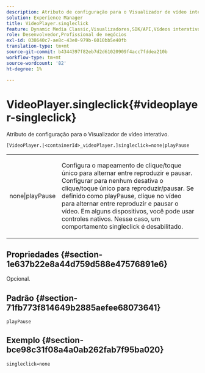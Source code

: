 ```yaml
---
description: Atributo de configuração para o Visualizador de vídeo interativo.
solution: Experience Manager
title: VideoPlayer.singleclick
feature: Dynamic Media Classic,Visualizadores,SDK/API,Vídeos interativos
role: Desenvolvedor,Profissional de negócios
exl-id: 038640c7-ae8c-43e0-979b-6010bb5e40fb
translation-type: tm+mt
source-git-commit: b4344397f82eb7d2d61020909f4acc7fddea210b
workflow-type: tm+mt
source-wordcount: '82'
ht-degree: 1%

---
```


# VideoPlayer.singleclick{#videoplayer-singleclick}

Atributo de configuração para o Visualizador de vídeo interativo.

`[VideoPlayer.|<containerId>_videoPlayer.]singleclick=none|playPause`

<table id="table_441553CD34C94A58A9D7CBF772DEDDB6"> 
 <tbody> 
  <tr> 
   <td colname="col1"> <p> <span class="codeph"> none|playPause</span> </p> </td> 
   <td colname="col2"> <p> Configura o mapeamento de clique/toque único para alternar entre reproduzir e pausar. Configurar para <span class="codeph"> nenhum</span> desativa o clique/toque único para reproduzir/pausar. Se definido como <span class="codeph"> playPause</span>, clique no vídeo para alternar entre reproduzir e pausar o vídeo. Em alguns dispositivos, você pode usar controles nativos. Nesse caso, um comportamento <span class="codeph"> singleclick</span> é desabilitado. </p> </td> 
  </tr> 
 </tbody> 
</table>

## Propriedades {#section-1e637b22e8a44d759d588e47576891e6}

Opcional.

## Padrão {#section-71fb773f814649b2885aefee68073641}

`playPause`

## Exemplo {#section-bce98c31f08a4a0ab262fab7f95ba020}

```
singleclick=none
```
